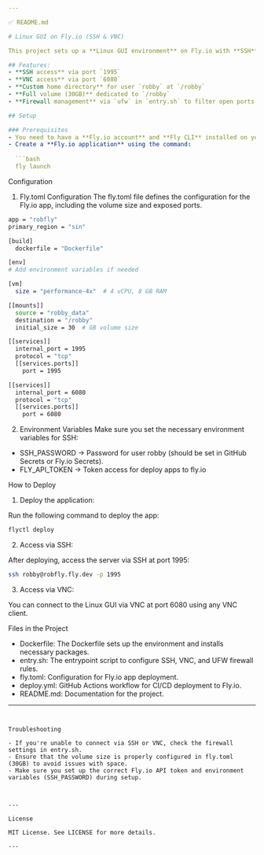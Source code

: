 ```yaml
---

✅ README.md

# Linux GUI on Fly.io (SSH & VNC)

This project sets up a **Linux GUI environment** on Fly.io with **SSH** and **VNC** access. It uses **Ubuntu Desktop LXDE** with a **VNC server** and an **SSH server** running on a custom user "robby", whose home directory is located at `/robby` with a **30GB volume**.

## Features:
- **SSH access** via port `1995`
- **VNC access** via port `6080`
- **Custom home directory** for user `robby` at `/robby`
- **Full volume (30GB)** dedicated to `/robby`
- **Firewall management** via `ufw` in `entry.sh` to filter open ports

## Setup

### Prerequisites
- You need to have a **Fly.io account** and **Fly CLI** installed on your system.
- Create a **Fly.io application** using the command:
  
  ```bash
  fly launch
  ```

Configuration

1. Fly.toml Configuration The fly.toml file defines the configuration for the Fly.io app, including the volume size and exposed ports.
```bash
app = "robfly"
primary_region = "sin"

[build]
  dockerfile = "Dockerfile"

[env]
# Add environment variables if needed

[vm]
  size = "performance-4x"  # 4 vCPU, 8 GB RAM

[[mounts]]
  source = "robby_data"
  destination = "/robby"
  initial_size = 30  # GB volume size

[[services]]
  internal_port = 1995
  protocol = "tcp"
  [[services.ports]]
    port = 1995

[[services]]
  internal_port = 6080
  protocol = "tcp"
  [[services.ports]]
    port = 6080

```


2. Environment Variables Make sure you set the necessary environment variables for SSH:

- SSH_PASSWORD → Password for user robby (should be set in GitHub Secrets or Fly.io Secrets).
- FLY_API_TOKEN → Token access for deploy apps to fly.io




How to Deploy

1. Deploy the application:

Run the following command to deploy the app:
```bash
flyctl deploy
```

2. Access via SSH:

After deploying, access the server via SSH at port 1995:
```bash
ssh robby@robfly.fly.dev -p 1995
```

3. Access via VNC:

You can connect to the Linux GUI via VNC at port 6080 using any VNC client.




Files in the Project

- Dockerfile: The Dockerfile sets up the environment and installs necessary packages.
- entry.sh: The entrypoint script to configure SSH, VNC, and UFW firewall rules.
- fly.toml: Configuration for Fly.io app deployment.
- deploy.yml: GitHub Actions workflow for CI/CD deployment to Fly.io.
- README.md: Documentation for the project.



---
```


Troubleshooting

- If you're unable to connect via SSH or VNC, check the firewall settings in entry.sh.
- Ensure that the volume size is properly configured in fly.toml (30GB) to avoid issues with space.
- Make sure you set up the correct Fly.io API token and environment variables (SSH_PASSWORD) during setup.



---

License

MIT License. See LICENSE for more details.

---
